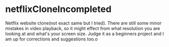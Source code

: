# netflixCloneIncompleted
Netflix website clone(not exact same but I tried). There are still some minor mistakes in video playback, so it might effect from what resolution you are looking at and what's your screen size. Judge it as a beginners project and I am up for corrections and suggestions too.o
